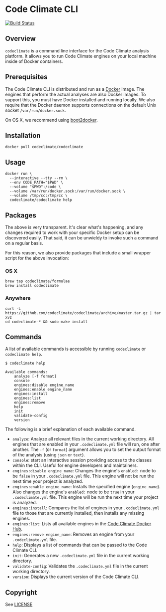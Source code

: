 # Code Climate CLI<br>

[![Build Status](https://travis-ci.org/Tiger66639/codeclimate.svg)](https://travis-ci.org/Tiger66639/codeclimate)
## Overview

`codeclimate` is a command line interface for the Code Climate analysis
platform. It allows you to run Code Climate engines on your local machine inside
of Docker containers.

## Prerequisites

The Code Climate CLI is distributed and run as a
[Docker](https://www.docker.com) image. The engines that perform the actual
analyses are also Docker images. To support this, you must have Docker installed
and running locally. We also require that the Docker daemon supports connections
on the default Unix socket `/var/run/docker.sock`.

On OS X, we recommend using [boot2docker](http://boot2docker.io/).

## Installation

```console
docker pull codeclimate/codeclimate
```

## Usage

```console
docker run \
  --interactive --tty --rm \
  --env CODE_PATH="$PWD" \
  --volume "$PWD":/code \
  --volume /var/run/docker.sock:/var/run/docker.sock \
  --volume /tmp/cc:/tmp/cc \
  codeclimate/codeclimate help
```

## Packages

The above is very transparent. It's clear what's happening, and any changes
required to work with your specific Docker setup can be discovered easily. That
said, it can be unwieldy to invoke such a command on a regular basis.

For this reason, we also provide packages that include a small wrapper script
for the above invocation:

### OS X

```console
brew tap codeclimate/formulae
brew install codeclimate
```

### Anywhere

```console
curl -L https://github.com/codeclimate/codeclimate/archive/master.tar.gz | tar xvz
cd codeclimate-* && sudo make install
```

## Commands

A list of available commands is accessible by running `codeclimate` or
`codeclimate help`.

```console
$ codeclimate help

Available commands:
    analyze [-f format]
    console
    engines:disable engine_name
    engines:enable engine_name
    engines:install
    engines:list
    engines:remove
    help
    init
    validate-config
    version
```

The following is a brief explanation of each available command.

* `analyze`: Analyze all relevant files in the current working directory. All engines that are enabled in your `.codeclimate.yml` file will run, one after another. The `-f` (or `format`) argument allows you to set the output format of the analysis (using `json` or `text`).
* `console`: start an interactive session providing access to the classes within the CLI. Useful for engine developers and maintainers.
* `engines:disable engine_name`: Changes the engine's `enabled:` node to be `false` in your `.codeclimate.yml` file. This engine will not be run the next time your project is analyzed.
* `engines:enable engine_name`: Installs the specified engine (`engine_name`). Also changes the engine's `enabled:` node to be `true` in your `.codeclimate.yml` file. This engine will be run the next time your project is analyzed.
* `engines:install`: Compares the list of engines in your `.codeclimate.yml` file to those that are currently installed, then installs any missing engines.
* `engines:list`: Lists all available engines in the [Code Climate Docker Hub](https://hub.docker.com/u/codeclimate/).
* `engines:remove engine_name`: Removes an engine from your `.codeclimate.yml` file.
* `help`: Displays a list of commands that can be passed to the Code Climate CLI.
* `init`: Generates a new `.codeclimate.yml` file in the current working directory.
* `validate-config`: Validates the `.codeclimate.yml` file in the current working directory.
* `version`: Displays the current version of the Code Climate CLI.

## Copyright

See [LICENSE](LICENSE)
